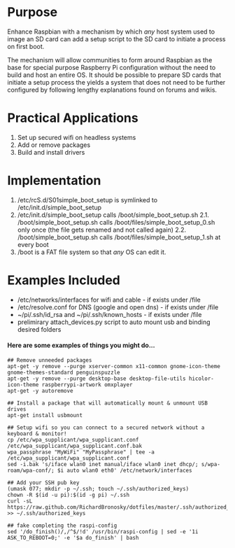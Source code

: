 # Purpose

Enhance Raspbian with a mechanism by which *any* host system used to image an SD card can add a setup script to the SD card to initiate a process on first boot.

The mechanism will allow communities to form around Raspbian as the base for special purpose Raspberry Pi configuration without the need to build and host an entire OS. It should be possible to prepare SD cards that initiate a setup process the yields a system that does not need to be further configured by following lengthy explanations found on forums and wikis.

# Practical Applications

1. Set up secured wifi on headless systems
2. Add or remove packages
3. Build and install drivers

# Implementation

1. /etc/rcS.d/S01simple_boot_setup is symlinked to /etc/init.d/simple_boot_setup
2. /etc/init.d/simple_boot_setup calls /boot/simple_boot_setup.sh
2.1. /boot/simple_boot_setup.sh calls /boot/files/simple_boot_setup_0.sh only once (the file gets renamed and not called again)
2.2. /boot/simple_boot_setup.sh calls /boot/files/simple_boot_setup_1.sh at every boot
3. /boot is a FAT file system so that *any* OS can edit it.


# Examples Included

- /etc/networks/interfaces for wifi and cable     - if exists under /file
- /etc/resolve.conf for DNS (google and open dns) - if exists under /file
- ~/pi/.ssh/id_rsa and ~/pi/.ssh/known_hosts      - if exists under /file
- prelimirary attach_devices.py script to auto mount usb and binding desired folders

#### Here are some examples of things you might do...

    ## Remove unneeded packages
    apt-get -y remove --purge xserver-common x11-common gnome-icon-theme gnome-themes-standard penguinspuzzle
    apt-get -y remove --purge desktop-base desktop-file-utils hicolor-icon-theme raspberrypi-artwork omxplayer
    apt-get -y autoremove
    
    ## Install a package that will automatically mount & unmount USB drives
    apt-get install usbmount
    
    ## Setup wifi so you can connect to a secured network without a keyboard & monitor!
    cp /etc/wpa_supplicant/wpa_supplicant.conf /etc/wpa_supplicant/wpa_supplicant.conf.bak
    wpa_passphrase "MyWiFi" "MyPassphrase" | tee -a /etc/wpa_supplicant/wpa_supplicant.conf
    sed -i.bak 's/iface wlan0 inet manual/iface wlan0 inet dhcp/; s/wpa-roam/wpa-conf/; $i auto wlan0 eth0' /etc/network/interfaces

    ## Add your SSH pub key
    (umask 077; mkdir -p ~/.ssh; touch ~/.ssh/authorized_keys)
    chown -R $(id -u pi):$(id -g pi) ~/.ssh
    curl -sL https://raw.github.com/RichardBronosky/dotfiles/master/.ssh/authorized_keys >> ~/.ssh/authorized_keys

    ## fake completing the raspi-config
    sed '/do_finish()/,/^$/!d' /usr/bin/raspi-config | sed -e '1i ASK_TO_REBOOT=0;' -e '$a do_finish' | bash
